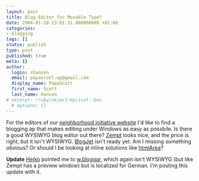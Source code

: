 ```yaml
---
layout: post
title: Blog Editor for Movable Type?
date: 2004-01-20 23:01:31.000000000 +01:00
categories:
- blogging
tags: []
status: publish
type: post
published: true
meta: {}
author:
  login: shanson
  email: papascott-wp@gmail.com
  display_name: PapaScott
  first_name: Scott
  last_name: Hanson
# excerpt: !ruby/object:Hpricot::Doc
  # options: {}
---
```

<p>For the editors of our <a title="L&uuml;llauer Gegen-Wind" href="http://www.luellauergegenwind.de/">neighborhood initiative website</a> I'd like to find a blogging ap that makes editing under Windows as easy as possbile. Is there a good WYSIWYG blog editor out there? <a href="http://www.zempt.com">Zempt</a> looks nice, and the price is right, but it isn't WYSIWYG. <a href="http://www.blogjet.com">BlogJet</a> isn't ready yet. Am I missing something obvious? Or should I be looking at inline solutions like <a href="http://www.interactivetools.com/products/htmlarea/">htmlArea</a>?</p>
<p><b>Update</b> <a href="http://www.hebig.com">Heiko</a> pointed me to <a href="http://w.bloggar.com">w.bloggar</a>, which again isn't WYSIWYG (but like Zempt has a preview window) but is localized for German. I'm posting this update with it.</p>
